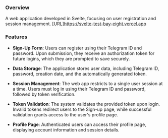 ### Overview

A web application developed in Svelte, focusing on user registration and session management.
[URL]https://svelte-test-bay-eight.vercel.app

### Features

- **Sign-Up Form**: Users can register using their Telegram ID and password. Upon submission, they receive an authorization token for future logins, which they are prompted to save securely.

- **Data Storage**: The application stores user data, including Telegram ID, password, creation date, and the automatically generated token.

- **Session Management**: The web app restricts to a single user session at a time. Users must log in using their Telegram ID and password, followed by token verification.

- **Token Validation**: The system validates the provided token upon login. Invalid tokens redirect users to the Sign-up page, while successful validation grants access to the user's profile page.

- **Profile Page**: Authenticated users can access their profile page, displaying account information and session details.
  
